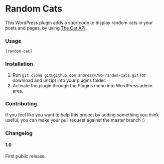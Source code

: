 # Random Cats

This WordPress plugin adds a shortcode to display random cats in your posts and pages, by using [The Cat API](http://thecatapi.com/).

### Usage

`[random-cat]`

### Installation

1. Run `git clone git@github.com:andrezrv/wp-random-cats.git` (or download and unzip) into your plugins folder.
2. Activate the plugin through the Plugins menu into WordPress admin area.

### Contributing
If you feel like you want to help this project by adding something you think useful, you can make your pull request against the master branch :)

### Changelog

#### 1.0
First public release.
